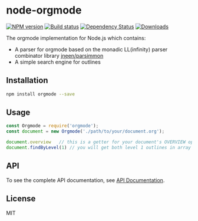 # node-orgmode

[![NPM version][npm-image]][npm-url]
[![Build status][travis-image]][travis-url]
[![Dependency Status][david-image]][david-url]
[![Downloads][downloads-image]][downloads-url]

The orgmode implementation for Node.js which contains:

- A parser for orgmode based on the monadic LL(infinity) parser combinator library [jneen/parsimmon](https://github.com/jneen/parsimmon)
- A simple search engine for outlines

## Installation

```sh
npm install orgmode --save
```

## Usage

```js
const Orgmode = require('orgmode');
const document = new Orgmode('./path/to/your/document.org');

document.overview   // this is a getter for your document's OVERVIEW option
document.findByLevel(1) // you will get both level 1 outlines in array
```

## API

To see the complete API documentation, see [API Documentation](http://blog.weflex.org/node-orgmode/index.html).

## License

MIT

[npm-image]: https://img.shields.io/npm/v/orgmode.svg?style=flat-square
[npm-url]: https://npmjs.org/package/orgmode
[travis-image]: https://img.shields.io/travis/weflex/node-orgmode.svg?style=flat-square
[travis-url]: https://travis-ci.org/weflex/node-orgmode
[david-image]: http://img.shields.io/david/weflex/node-orgmode.svg?style=flat-square
[david-url]: https://david-dm.org/weflex/node-orgmode
[downloads-image]: http://img.shields.io/npm/dm/orgmode.svg?style=flat-square
[downloads-url]: https://npmjs.org/package/orgmode